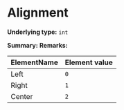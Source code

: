 
# Alignment

**Underlying type:** `int`

**Summary:** 
**Remarks:** 

|ElementName         | Element value
|--------------------|--------------
| Left | `0`
| Right | `1`
| Center | `2`

